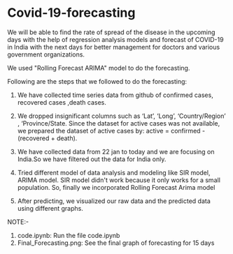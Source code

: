 # Covid-19-forecasting
We will be able to find the rate of spread of the disease in the upcoming days with the help of regression analysis models and forecast of COVID-19 in India with the next days for better management for doctors and various government organizations.

We used "Rolling Forecast ARIMA" model to do the forecasting.

Following are the steps that we followed to do the forecasting:

1) We have collected time series data from github of confirmed cases, recovered cases ,death
cases.

2) We dropped insignificant columns such as ‘Lat’, ‘Long’, ‘Country/Region’ , ‘Province/State.
Since the dataset for active cases was not available, we prepared the dataset of active cases by:
active = confirmed -(recovered + death).

3) We have collected data from 22 jan to today and we are focusing on India.So we have filtered
out the data for India only.

4) Tried different model of data analysis and modeling like SIR model, ARIMA model. SIR model didn't work because it only works for a small population. So, finally we incorporated Rolling Forecast Arima model

5) After predicting, we visualized our raw data and the predicted data using different graphs.


NOTE:-
1) code.ipynb: Run the file code.ipynb
2) Final_Forecasting.png: See the final graph of forecasting for 15 days
